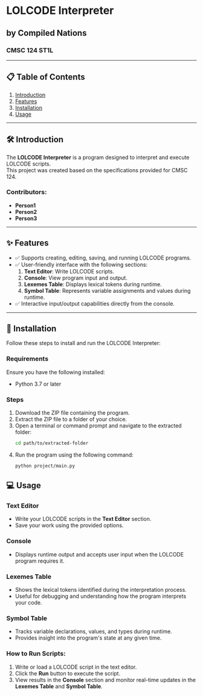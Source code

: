 # LOLCODE Interpreter  
## by Compiled Nations  
### CMSC 124 ST1L

---

## 📋 Table of Contents
1. [Introduction](#introduction)
2. [Features](#features)
3. [Installation](#installation)
4. [Usage](#usage)

---

## 🛠️ Introduction

The **LOLCODE Interpreter** is a program designed to interpret and execute LOLCODE scripts.  
This project was created based on the specifications provided for CMSC 124.  

### Contributors:
- **Person1**  
- **Person2**  
- **Person3**

---

## ✨ Features

- ✅ Supports creating, editing, saving, and running LOLCODE programs.  
- ✅ User-friendly interface with the following sections:  
  1. **Text Editor**: Write LOLCODE scripts.  
  2. **Console**: View program input and output.  
  3. **Lexemes Table**: Displays lexical tokens during runtime.  
  4. **Symbol Table**: Represents variable assignments and values during runtime.  
- ✅ Interactive input/output capabilities directly from the console.

---

## 🚀 Installation

Follow these steps to install and run the LOLCODE Interpreter:

### Requirements
Ensure you have the following installed:
- Python 3.7 or later

### Steps
1. Download the ZIP file containing the program.  
2. Extract the ZIP file to a folder of your choice.  
3. Open a terminal or command prompt and navigate to the extracted folder:
   ```bash
   cd path/to/extracted-folder
   ```
4. Run the program using the following command:
   ```bash
   python project/main.py
   ```

## 💻 Usage

### Text Editor
- Write your LOLCODE scripts in the **Text Editor** section.  
- Save your work using the provided options.  

### Console
- Displays runtime output and accepts user input when the LOLCODE program requires it.  

### Lexemes Table
- Shows the lexical tokens identified during the interpretation process.  
- Useful for debugging and understanding how the program interprets your code.  

### Symbol Table
- Tracks variable declarations, values, and types during runtime.  
- Provides insight into the program's state at any given time.  

### How to Run Scripts:
1. Write or load a LOLCODE script in the text editor.  
2. Click the **Run** button to execute the script.  
3. View results in the **Console** section and monitor real-time updates in the **Lexemes Table** and **Symbol Table**.  
